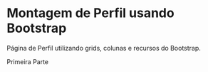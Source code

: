 # Montagem de Perfil usando Bootstrap

Página de Perfil utilizando grids, colunas e recursos do Bootstrap.

Primeira Parte

